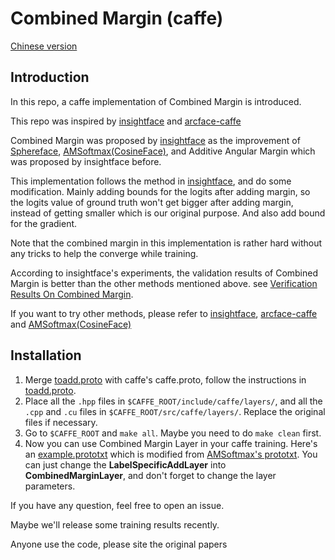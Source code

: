 # Combined Margin (caffe)

[Chinese version](README_zh.md)

## Introduction

In this repo, a caffe implementation of Combined Margin is introduced.

This repo was inspired by [insightface](https://github.com/deepinsight/insightface) and [arcface-caffe](https://github.com/xialuxi/arcface-caffe)

Combined Margin was proposed by [insightface](https://github.com/deepinsight/insightface) as the improvement of [Sphereface](https://github.com/wy1iu/sphereface), [AMSoftmax(CosineFace)](https://github.com/happynear/AMSoftmax), and Additive Angular Margin which was proposed by insightface before.

This implementation follows the method in [insightface](https://github.com/deepinsight/insightface), and do some modification. Mainly adding bounds for the logits after adding margin, so the logits value of ground truth won't get bigger after adding margin, instead of getting smaller which is our original purpose. And also add bound for the gradient.

Note that the combined margin in this implementation is rather hard without any tricks to help the converge while training.

According to insightface's experiments, the validation results of Combined Margin is better than the other methods mentioned above. see [Verification Results On Combined Margin](https://github.com/deepinsight/insightface#verification-results-on-combined-margin).

If you want to try other methods, please refer to [insightface](https://github.com/deepinsight/insightface), [arcface-caffe](https://github.com/xialuxi/arcface-caffe) and [AMSoftmax(CosineFace)](https://github.com/happynear/AMSoftmax)

## Installation

1. Merge [toadd.proto](toadd.proto) with caffe's caffe.proto, follow the instructions in [toadd.proto](toadd.proto).
2. Place all the `.hpp` files in `$CAFFE_ROOT/include/caffe/layers/`, and all the `.cpp` and `.cu` files in `$CAFFE_ROOT/src/caffe/layers/`. Replace the original files if necessary.
3. Go to `$CAFFE_ROOT` and `make all`.
   Maybe you need to do `make clean` first.
4. Now you can use Combined Margin Layer in your caffe training. Here's an [example.prototxt](example.prototxt) which is modified from [AMSoftmax's prototxt](https://github.com/happynear/AMSoftmax/blob/master/prototxt/face_train_test.prototxt). You can just change the **LabelSpecificAddLayer** into **CombinedMarginLayer**, and don't forget to change the layer parameters.

If you have any question, feel free to open an issue.

Maybe we'll release some training results recently.

Anyone use the code, please site the original papers